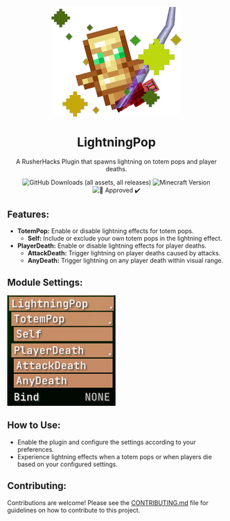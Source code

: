 <p align="center">
    <img src="assets/LightningPop.png" alt="LightningPop Logo" width="300">
</p>

<h1 align="center">LightningPop</h1>

<p align="center">A RusherHacks Plugin that spawns lightning on totem pops and player deaths.</p>

<p align="center">
  <img src="https://img.shields.io/github/downloads/GarlicRot/LightningPop/total?label=Downloads" alt="GitHub Downloads (all assets, all releases)">
  <img src="https://img.shields.io/badge/Minecraft-1.20.1%20--%201.21-62b47a?style=flat&logo=minecraft&logoColor=white" alt="Minecraft Version">
  <img src="https://img.shields.io/badge/%F0%9F%A7%84-Approved%20%E2%9C%94%EF%B8%8F-blue?style=flat" alt="🧄 Approved ✔️">
</p>


## Features:

- **TotemPop:** Enable or disable lightning effects for totem pops.
    - **Self:** Include or exclude your own totem pops in the lightning effect.
- **PlayerDeath:** Enable or disable lightning effects for player deaths.
    - **AttackDeath:** Trigger lightning on player deaths caused by attacks.
    - **AnyDeath:** Trigger lightning on any player death within visual range.

## Module Settings:

<p align="left">
    <img src="assets/module.png" alt="LightningPop Module" width="250">
</p>

## How to Use:

- Enable the plugin and configure the settings according to your preferences.
- Experience lightning effects when a totem pops or when players die based on your configured settings.

## Contributing:

Contributions are welcome! Please see the [CONTRIBUTING.md](CONTRIBUTING.md) file for guidelines on how to contribute to this project.
